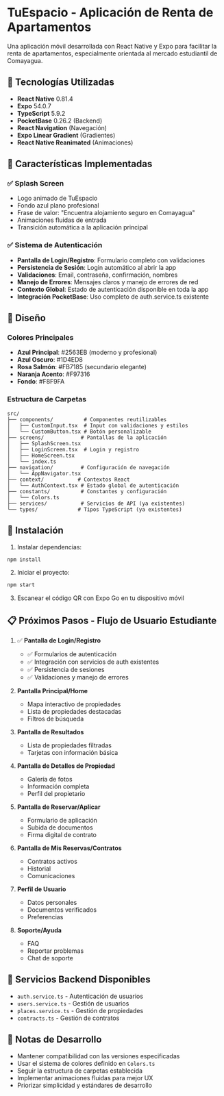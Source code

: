 # TuEspacio - Aplicación de Renta de Apartamentos

Una aplicación móvil desarrollada con React Native y Expo para facilitar la renta de apartamentos, especialmente orientada al mercado estudiantil de Comayagua.

## 🚀 Tecnologías Utilizadas

- **React Native** 0.81.4
- **Expo** 54.0.7
- **TypeScript** 5.9.2
- **PocketBase** 0.26.2 (Backend)
- **React Navigation** (Navegación)
- **Expo Linear Gradient** (Gradientes)
- **React Native Reanimated** (Animaciones)

## 📱 Características Implementadas

### ✅ Splash Screen
- Logo animado de TuEspacio
- Fondo azul plano profesional
- Frase de valor: "Encuentra alojamiento seguro en Comayagua"
- Animaciones fluidas de entrada
- Transición automática a la aplicación principal

### ✅ Sistema de Autenticación
- **Pantalla de Login/Registro**: Formulario completo con validaciones
- **Persistencia de Sesión**: Login automático al abrir la app
- **Validaciones**: Email, contraseña, confirmación, nombres
- **Manejo de Errores**: Mensajes claros y manejo de errores de red
- **Contexto Global**: Estado de autenticación disponible en toda la app
- **Integración PocketBase**: Uso completo de auth.service.ts existente

## 🎨 Diseño

### Colores Principales
- **Azul Principal**: #2563EB (moderno y profesional)
- **Azul Oscuro**: #1D4ED8
- **Rosa Salmón**: #FB7185 (secundario elegante)
- **Naranja Acento**: #F97316
- **Fondo**: #F8F9FA

### Estructura de Carpetas
```
src/
├── components/          # Componentes reutilizables
│   ├── CustomInput.tsx  # Input con validaciones y estilos
│   └── CustomButton.tsx # Botón personalizable
├── screens/            # Pantallas de la aplicación
│   ├── SplashScreen.tsx
│   ├── LoginScreen.tsx  # Login y registro
│   ├── HomeScreen.tsx
│   └── index.ts
├── navigation/         # Configuración de navegación
│   └── AppNavigator.tsx
├── context/           # Contextos React
│   └── AuthContext.tsx # Estado global de autenticación
├── constants/          # Constantes y configuración
│   └── Colors.ts
├── services/           # Servicios de API (ya existentes)
└── types/             # Tipos TypeScript (ya existentes)
```

## 🔧 Instalación

1. Instalar dependencias:
```bash
npm install
```

2. Iniciar el proyecto:
```bash
npm start
```

3. Escanear el código QR con Expo Go en tu dispositivo móvil

## 📋 Próximos Pasos - Flujo de Usuario Estudiante

1. ✅ **Pantalla de Login/Registro** 
   - ✅ Formularios de autenticación
   - ✅ Integración con servicios de auth existentes
   - ✅ Persistencia de sesiones
   - ✅ Validaciones y manejo de errores

2. **Pantalla Principal/Home**
   - Mapa interactivo de propiedades
   - Lista de propiedades destacadas
   - Filtros de búsqueda

3. **Pantalla de Resultados**
   - Lista de propiedades filtradas
   - Tarjetas con información básica

4. **Pantalla de Detalles de Propiedad**
   - Galería de fotos
   - Información completa
   - Perfil del propietario

5. **Pantalla de Reservar/Aplicar**
   - Formulario de aplicación
   - Subida de documentos
   - Firma digital de contrato

6. **Pantalla de Mis Reservas/Contratos**
   - Contratos activos
   - Historial
   - Comunicaciones

7. **Perfil de Usuario**
   - Datos personales
   - Documentos verificados
   - Preferencias

8. **Soporte/Ayuda**
   - FAQ
   - Reportar problemas
   - Chat de soporte

## 🔗 Servicios Backend Disponibles

- `auth.service.ts` - Autenticación de usuarios
- `users.service.ts` - Gestión de usuarios
- `places.service.ts` - Gestión de propiedades
- `contracts.ts` - Gestión de contratos

## 📝 Notas de Desarrollo

- Mantener compatibilidad con las versiones especificadas
- Usar el sistema de colores definido en `Colors.ts`
- Seguir la estructura de carpetas establecida
- Implementar animaciones fluidas para mejor UX
- Priorizar simplicidad y estándares de desarrollo